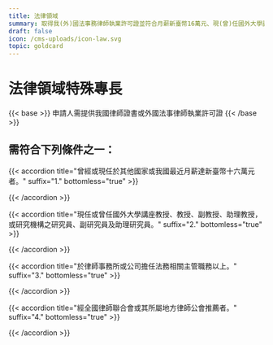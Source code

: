 ```yaml
---
title: 法律領域
summary: 取得我(外)國法事務律師執業許可證並符合月薪新臺幣16萬元、現(曾)任國外大學講座教授、教授、副教授等、於律師事務所或公司擔任法務相關主管職務以上、經中華民國律師公會全國聯合會推薦者之一。
draft: false
icon: /cms-uploads/icon-law.svg
topic: goldcard
---
```

# 法律領域特殊專長

{{< base >}}
申請人需提供我國律師證書或外國法事律師執業許可證
{{< /base >}}

## 需符合下列條件之一：

{{< accordion title="曾經或現任於其他國家或我國最近月薪達新臺幣十六萬元者。" suffix="1." bottomless="true" >}}

{{< /accordion >}}

{{< accordion title="現任或曾任國外大學講座教授、教授、副教授、助理教授，或研究機構之研究員、副研究員及助理研究員。" suffix="2." bottomless="true" >}}

{{< /accordion >}}

{{< accordion title="於律師事務所或公司擔任法務相關主管職務以上。" suffix="3." bottomless="true" >}}

{{< /accordion >}}

{{< accordion title="經全國律師聯合會或其所屬地方律師公會推薦者。" suffix="4." bottomless="true" >}}

{{< /accordion >}}
